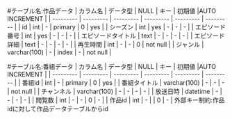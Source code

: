 #テーブル名:作品データ
| カラム名 | データ型 | NULL | キー | 初期値 |AUTO INCREMENT |
| --------- | --------- | --------- | --------- | --------- | --------- |
| id | int | - | primary | 0 | yes |
| シーズン | int | yes | - | - | - |
| エピソード番号 | int | yes | - | - | - |
| エピソードタイトル | text | - | - | - | - |
| エピソード詳細 | text | - | - | - | - |
| 再生時間 | int | - | - | 0 | not null |
| ジャンル | varchar(100) | - | index | - | not null |

#テーブル名:番組データ
| カラム名 | データ型 | NULL | キー | 初期値 |AUTO INCREMENT |
| --------- | --------- | --------- | --------- | --------- | --------- |
| 番組id | int | - | primary | 0 | yes |
| 番組タイトル | varchar(100) | - | - | - | not null |
| チャンネル | varchar(100) | - | - | - | - |
| 放送日時 | datetime | - | - | - | - |
| 閲覧数 | int | - | - | 0 | - |
| 作品id | int | - |  | 0 | - |
外部キー制約:作品idに対して作品データテーブルからid